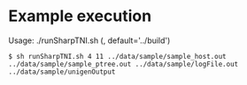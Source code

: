 # Example execution

Usage: ./runSharpTNI.sh <number of unsampled hosts> <number of uniform samples> <host file> <ptree file> <log file> <unigen output dir> (<exec dir>, default='../build')

    $ sh runSharpTNI.sh 4 11 ../data/sample/sample_host.out ../data/sample/sample_ptree.out ../data/sample/logFile.out ../data/sample/unigenOutput
